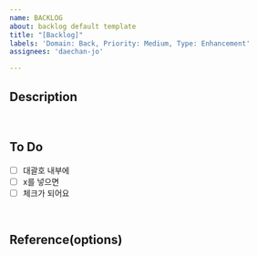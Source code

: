 ```yaml
---
name: BACKLOG
about: backlog default template
title: "[Backlog]"
labels: 'Domain: Back, Priority: Medium, Type: Enhancement'
assignees: 'daechan-jo'

---
```


## Description

<br />

## To Do
- [ ] 대괄호 내부에
- [ ] x를 넣으면
- [ ] 체크가 되어요

<br />

## Reference(options)
